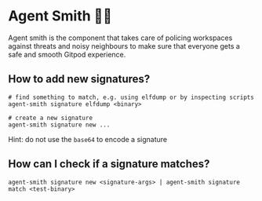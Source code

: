 # Agent Smith 🕵️‍♂️

Agent smith is the component that takes care of policing workspaces
against threats and noisy neighbours to make sure that everyone gets a safe and
smooth Gitpod experience.

## How to add new signatures?
```
# find something to match, e.g. using elfdump or by inspecting scripts
agent-smith signature elfdump <binary>

# create a new signature
agent-smith signature new ...
```

Hint: do not use the `base64` to encode a signature

## How can I check if a signature matches?
```
agent-smith signature new <signature-args> | agent-smith signature match <test-binary>
```
